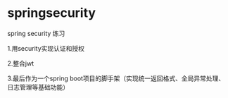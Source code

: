 # springsecurity
spring security 练习

1.用security实现认证和授权

2.整合jwt

3.最后作为一个spring boot项目的脚手架（实现统一返回格式、全局异常处理、日志管理等基础功能）

